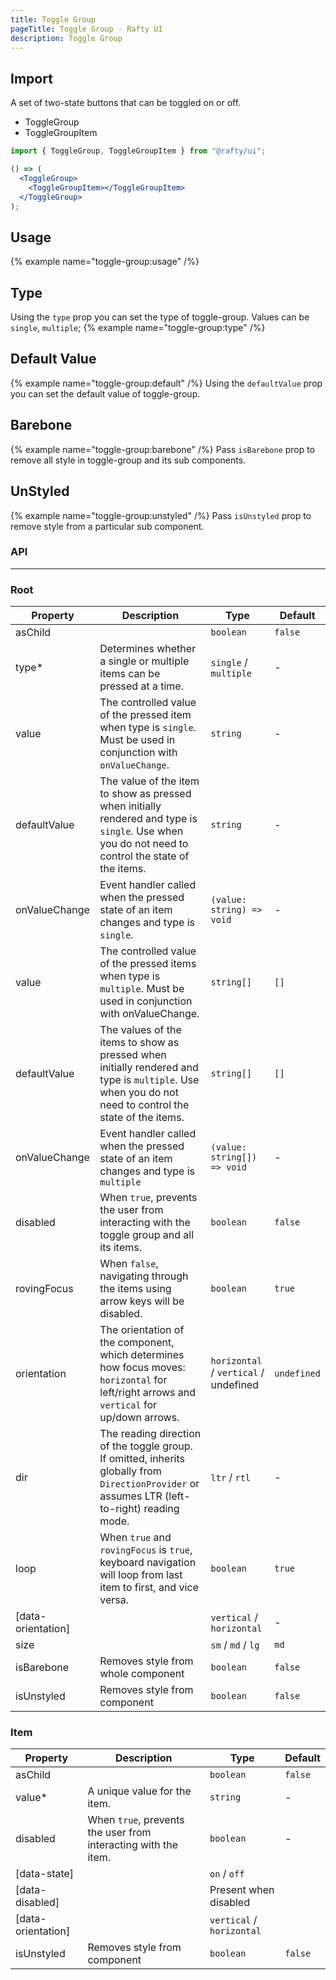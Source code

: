 ```yaml
---
title: Toggle Group
pageTitle: Toggle Group - Rafty UI
description: Toggle Group
---
```


## Import

A set of two-state buttons that can be toggled on or off.

- ToggleGroup
- ToggleGroupItem

```jsx
import { ToggleGroup, ToggleGroupItem } from "@rafty/ui";

() => (
  <ToggleGroup>
    <ToggleGroupItem></ToggleGroupItem>
  </ToggleGroup>
);
```

## Usage

{% example name="toggle-group:usage" /%}

## Type

Using the `type` prop you can set the type of toggle-group. Values can be `single`, `multiple`;
{% example name="toggle-group:type" /%}

## Default Value

{% example name="toggle-group:default" /%}
Using the `defaultValue` prop you can set the default value of toggle-group.

## Barebone

{% example name="toggle-group:barebone" /%}
Pass `isBarebone` prop to remove all style in toggle-group and its sub components.

## UnStyled

{% example name="toggle-group:unstyled" /%}
Pass `isUnstyled` prop to remove style from a particular sub component.

### API

---

### Root

| Property           | Description                                                                                                                                            | Type                                  | Default     |
| ------------------ | ------------------------------------------------------------------------------------------------------------------------------------------------------ | ------------------------------------- | ----------- |
| asChild            |                                                                                                                                                        | `boolean`                             | `false`     |
| type\*             | Determines whether a single or multiple items can be pressed at a time.                                                                                | `single` / `multiple`                 | -           |
| value              | The controlled value of the pressed item when type is `single`. Must be used in conjunction with `onValueChange`.                                      | `string`                              | -           |
| defaultValue       | The value of the item to show as pressed when initially rendered and type is `single`. Use when you do not need to control the state of the items.     | `string`                              | -           |
| onValueChange      | Event handler called when the pressed state of an item changes and type is `single`.                                                                   | `(value: string) => void`             | -           |
| value              | The controlled value of the pressed items when type is `multiple`. Must be used in conjunction with onValueChange.                                     | `string[]`                            | `[]`        |
| defaultValue       | The values of the items to show as pressed when initially rendered and type is `multiple`. Use when you do not need to control the state of the items. | `string[]`                            | `[]`        |
| onValueChange      | Event handler called when the pressed state of an item changes and type is `multiple`                                                                  | `(value: string[]) => void`           | -           |
| disabled           | When `true`, prevents the user from interacting with the toggle group and all its items.                                                               | `boolean`                             | `false`     |
| rovingFocus        | When `false`, navigating through the items using arrow keys will be disabled.                                                                          | `boolean`                             | `true`      |
| orientation        | The orientation of the component, which determines how focus moves: `horizontal` for left/right arrows and `vertical` for up/down arrows.              | `horizontal` / `vertical` / undefined | `undefined` |
| dir                | The reading direction of the toggle group. If omitted, inherits globally from `DirectionProvider` or assumes LTR (left-to-right) reading mode.         | `ltr` / `rtl`                         | -           |
| loop               | When `true` and `rovingFocus` is `true`, keyboard navigation will loop from last item to first, and vice versa.                                        | `boolean`                             | `true`      |
| [data-orientation] |                                                                                                                                                        | `vertical` / `horizontal`             | -           |
| size               |                                                                                                                                                        | `sm` / `md` / `lg`                    | `md`        |
| isBarebone         | Removes style from whole component                                                                                                                     | `boolean`                             | `false`     |
| isUnstyled         | Removes style from component                                                                                                                           | `boolean`                             | `false`     |

### Item

| Property           | Description                                                    | Type                      | Default |
| ------------------ | -------------------------------------------------------------- | ------------------------- | ------- |
| asChild            |                                                                | `boolean`                 | `false` |
| value\*            | A unique value for the item.                                   | `string`                  | -       |
| disabled           | When `true`, prevents the user from interacting with the item. | `boolean`                 | -       |
| [data-state]       |                                                                | `on` / `off`              |         |
| [data-disabled]    |                                                                | Present when disabled     |         |
| [data-orientation] |                                                                | `vertical` / `horizontal` |         |
| isUnstyled         | Removes style from component                                   | `boolean`                 | `false` |
